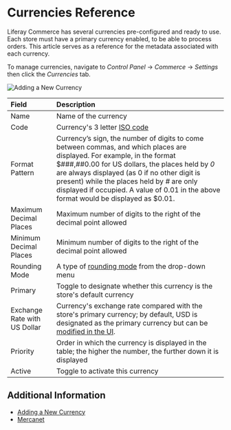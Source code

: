 # Currencies Reference

Liferay Commerce has several currencies pre-configured and ready to use. Each store must have a primary currency enabled, to be able to process orders. This article serves as a reference for the metadata associated with each currency.

To manage currencies, navigate to _Control Panel_ → _Commerce_ → _Settings_ then click the _Currencies_ tab.

![Adding a New Currency](./currencies-reference/images/01.png)

| Field | Description |
| :--- | :--- |
| Name | Name of the currency |
| Code | Currency's 3 letter [ISO code](https://www.currency-iso.org/en/home/tables/table-a1.html) |
| Format Pattern | Currency’s sign, the number of digits to come between commas, and which places are displayed. For example, in the format $###,##0.00 for US dollars, the places held by _0_ are always displayed (as 0 if no other digit is present) while the places held by _#_ are only displayed if occupied. A value of 0.01 in the above format would be displayed as $0.01. |
| Maximum Decimal Places | Maximum number of digits to the right of the decimal point allowed |
| Minimum Decimal Places | Minimum number of digits to the right of the decimal point allowed |
| Rounding Mode | A type of [rounding mode](https://en.wikipedia.org/wiki/Rounding#Directed_rounding_to_an_integer) from the drop-down menu |
| Primary | Toggle to designate whether this currency is the store's default currency |
| Exchange Rate with US Dollar | Currency's exchange rate compared with the store's primary currency; by default, USD is designated as the primary currency but can be [modified in the UI](../configuring-payment-methods/mercanet.md#set-eur-as-the-primary-store-currency). |
| Priority | Order in which the currency is displayed in the table; the higher the number, the further down it is displayed |
| Active | Toggle to activate this currency |

## Additional Information

* [Adding a New Currency](./adding-a-new-currency.md)
* [Mercanet](../configuring-payment-methods/mercanet.md)
